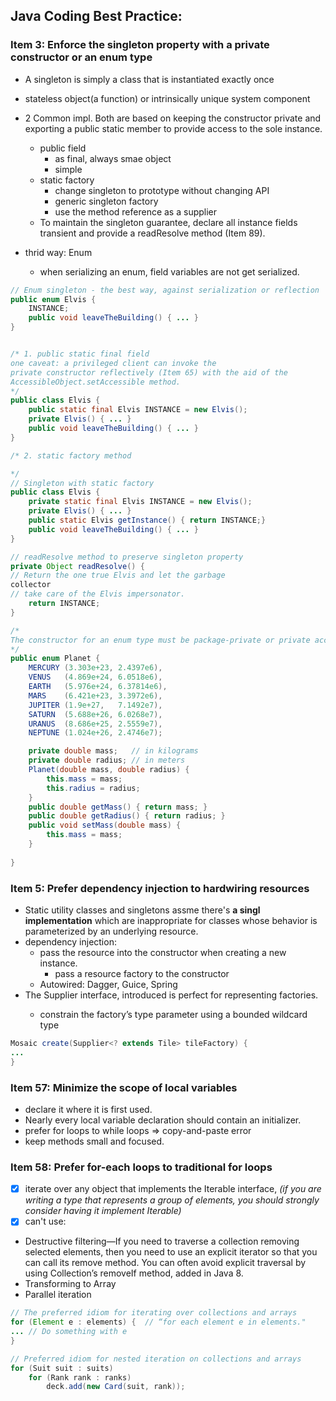 ## Java Coding Best Practice:

### Item 3: Enforce the singleton property with a private constructor or an enum type
- A singleton is simply a class that is instantiated exactly once
- stateless object(a function) or intrinsically unique system component
- 2 Common impl. Both are based on keeping the constructor private and exporting a public static member to provide access to the sole instance.
  - public field
    - as final, always smae object
    - simple
  - static factory
    - change singleton to prototype without changing API
    - generic singleton factory
    - use the method reference as a supplier
  - To maintain the singleton guarantee,
declare all instance fields transient and provide a readResolve
method (Item 89).

- thrid way: Enum
  - when serializing an enum, field variables are not get serialized.


```java
// Enum singleton - the best way, against serialization or reflection
public enum Elvis {
    INSTANCE;
    public void leaveTheBuilding() { ... }
}


/* 1. public static final field
one caveat: a privileged client can invoke the
private constructor reflectively (Item 65) with the aid of the
AccessibleObject.setAccessible method.
*/
public class Elvis {
    public static final Elvis INSTANCE = new Elvis();
    private Elvis() { ... }
    public void leaveTheBuilding() { ... }
}

/* 2. static factory method

*/
// Singleton with static factory
public class Elvis {
    private static final Elvis INSTANCE = new Elvis();
    private Elvis() { ... }
    public static Elvis getInstance() { return INSTANCE;}
    public void leaveTheBuilding() { ... }
}

// readResolve method to preserve singleton property
private Object readResolve() {
// Return the one true Elvis and let the garbage
collector
// take care of the Elvis impersonator.
    return INSTANCE;
}
```

```java
/*
The constructor for an enum type must be package-private or private access. It automatically creates the constants that are defined at the beginning of the enum body. You cannot invoke an enum constructor yourself.
*/
public enum Planet {
    MERCURY (3.303e+23, 2.4397e6),
    VENUS   (4.869e+24, 6.0518e6),
    EARTH   (5.976e+24, 6.37814e6),
    MARS    (6.421e+23, 3.3972e6),
    JUPITER (1.9e+27,   7.1492e7),
    SATURN  (5.688e+26, 6.0268e7),
    URANUS  (8.686e+25, 2.5559e7),
    NEPTUNE (1.024e+26, 2.4746e7);

    private double mass;   // in kilograms
    private double radius; // in meters
    Planet(double mass, double radius) {
        this.mass = mass;
        this.radius = radius;
    }
    public double getMass() { return mass; }
    public double getRadius() { return radius; }
    public void setMass(double mass) {
        this.mass = mass;
    }
    
}
```

### Item 5: Prefer dependency injection to hardwiring resources
- Static utility classes and singletons assme there's **a singl implementation** which are inappropriate for classes whose behavior is parameterized by an underlying resource.
- dependency injection:
  - pass the resource into the constructor when creating a new instance.
    - pass a resource factory to the constructor
  - Autowired: Dagger, Guice, Spring 
- The Supplier<T> interface, introduced is perfect for representing factories.
    - constrain the factory’s type parameter using a bounded
wildcard type
```java
Mosaic create(Supplier<? extends Tile> tileFactory) {
... 
}
```

### Item 57: Minimize the scope of local variables

- declare it where it is first used.
- Nearly every local variable declaration should contain an initializer.
- prefer for loops to while loops => copy-and-paste error
- keep methods small and focused.

### Item 58: Prefer for-each loops to traditional for loops
- [x] iterate over any object that implements the Iterable interface,
*(if you are writing a type that represents a group of elements, you should strongly consider having it implement Iterable)*
- [x] can't use: 
- Destructive filtering—If you need to traverse a collection removing selected elements, 
then you need to use an explicit iterator so that you can call its remove method. 
You can often avoid explicit traversal by using Collection’s removeIf method, added in Java 8.
- Transforming to Array
- Parallel iteration
```java
// The preferred idiom for iterating over collections and arrays
for (Element e : elements) {  // “for each element e in elements."
... // Do something with e
}

// Preferred idiom for nested iteration on collections and arrays
for (Suit suit : suits)
    for (Rank rank : ranks)
        deck.add(new Card(suit, rank));
```
